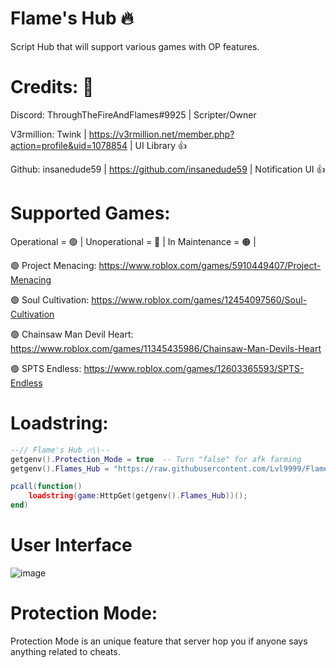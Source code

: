 # Flame's Hub 🔥

Script Hub that will support various games with OP features.

# Credits: 👀
Discord: ThroughTheFireAndFlames#9925 | Scripter/Owner


V3rmillion: Twink | https://v3rmillion.net/member.php?action=profile&uid=1078854 | UI Library 👍

Github: insanedude59 | https://github.com/insanedude59 | Notification UI 👍

# Supported Games:

Operational = 🟢 |
Unoperational = 🔴 |
In Maintenance = 🟠 |

🟢 Project Menacing: https://www.roblox.com/games/5910449407/Project-Menacing

🟢 Soul Cultivation: https://www.roblox.com/games/12454097560/Soul-Cultivation

🟢 Chainsaw Man Devil Heart: https://www.roblox.com/games/11345435986/Chainsaw-Man-Devils-Heart

🟢 SPTS Endless: https://www.roblox.com/games/12603365593/SPTS-Endless

# Loadstring:
```lua
--// Flame's Hub 🔥\\--
getgenv().Protection_Mode = true  -- Turn "false" for afk farming
getgenv().Flames_Hub = "https://raw.githubusercontent.com/Lvl9999/Flames/main/Source";

pcall(function()
    loadstring(game:HttpGet(getgenv().Flames_Hub))();
end)
```

# User Interface
![image](https://github.com/Lvl9999/Flames/assets/123672448/b2983b74-4bcb-407d-a9ed-ccf66eebe352)

# Protection Mode:
Protection Mode is an unique feature that server hop you if anyone says anything related to cheats.
